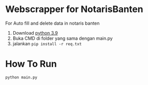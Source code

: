 # Webscrapper for NotarisBanten

For Auto fill and delete data in notaris banten

1. Download [python 3.9](https://www.python.org/downloads/release/python-390/)
2. Buka CMD di folder yang sama dengan main.py
3. jalankan ```pip install -r req.txt```

# How To Run
```python main.py```
